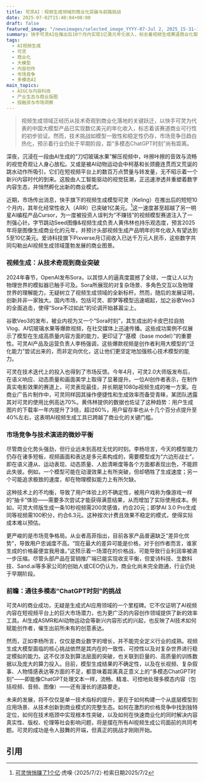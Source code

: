 ```yaml
---
title: 可灵AI：视频生成领域的商业化突破与前路挑战
date: 2025-07-02T15:40:04+08:00
draft: false
featured_image: "/newsimages/selected_image_YYYY-07-Jul 2, 2025_15-31-11-906.jpg"
summary: 快手可灵AI在推出后10个月内实现1亿美元年化收入，标志着视频生成赛道商业化取得突破，超越了Sora等同类产品。尽管该领域涌现出AI生成ASMR等爆款应用，但行业仍面临模型一致性、缺乏差异化以及价格竞争等技术与市场挑战，距离实现“多模态ChatGPT时刻”仍需克服诸多障碍。
tags: 
  - AI视频生成
  - 可灵
  - 商业化
  - 大模型
  - 内容创作
  - 市场竞争
  - 多模态AI
main_topics: 
  - AIGC与内容科技
  - 产业生态与商业版图
  - 投融资与市场洞察
---
```


> 视频生成领域正经历从技术奇观到商业化落地的关键跃迁，以快手可灵为代表的中国大模型产品已实现数亿美元的年化收入，标志着该赛道商业可行性的初步验证。然而，技术挑战如模型一致性和稳定性仍存，市场竞争日趋白热化，预示着行业仍处于早期阶段，距“多模态ChatGPT时刻”尚有距离。

深夜，沉浸在一段由AI生成的“刀切玻璃水果”解压视频中，咔擦咔擦的音效与流畅的视觉奇观让人身心放松。又或是被AI动物运动会中柯基和长颈鹿连贯而又荒诞的跳水动作所吸引，它们在短视频平台上的数百万点赞量与转发量，无不昭示着一个新兴内容时代的到来。这股由人工智能驱动的视觉狂潮，正迅速渗透并重塑着数字内容生态，并悄然孵化出新的商业模式。

近期，市场传出消息，快手旗下的视频生成模型可灵（Keling）在推出后的短短10个月内，其年化经常性收入（ARR）已突破1亿美元。[^1]这一速度甚至超越了另一明星AI编程产品Cursor，为一度被投资人误判为“不赚钱”的视频模型赛道注入了一剂强心针。字节跳动Seed图像&视频生成负责人黄伟林也持乐观态度，预言2025年将是图像生成商业化的元年，并预计头部视频生成产品明年的年化收入有望达到5至10亿美元。爱诗科技旗下Pixverse月订阅收入已达千万元人民币，这些数字共同勾勒出AI视频生成领域蓬勃发展的商业图景。

### 视频生成：从技术奇观到商业突破

2024年春节，OpenAI发布Sora，以其惊人的逼真度震撼了全球，一度让人以为物理世界的模拟器已触手可及。Sora所展现的对复杂场景、多角色交互以及物理世界的理解能力，无疑树立了视频生成领域的全新标杆。然而，随后的发展证明，创新并非一家独大。国内市场，包括可灵、即梦等模型迅速崛起，加之谷歌Veo3的全面追击，使得“Sora不过如此”的论调开始甚嚣尘上。

谷歌Veo3的发布，被业内视为又一个“Sora时刻”，其生成出的卡皮巴拉自拍Vlog、AI切玻璃水果等爆款视频，在社交媒体上迅速传播。这些成功案例不仅展示了模型在生成高质量内容方面的能力，更印证了“基模（base model）”的重要性。可灵AI产品及运营负责人李杨强调，这些爆款视频是创作者利用大模型的“泛化能力”尝试出来的，而非定向优化，这让他们更坚定地加强核心技术模型的能力。

可灵在技术迭代上的投入也得到了市场反馈。今年4月，可灵2.0大师版发布后，在语义响应、动态质量和画面美学上取得了显著提升。一位AI创作者表示，在制作真实电影效果的赛道上，可灵表现最佳，并长期是1080p视频生成的唯一方案。在商业广告片制作中，可灵同样因其操作便捷性和生成效率而备受青睐，某团队透露其对可灵的使用比例高达70%。黄伟林提供的数据也佐证了这种趋势：用户生成图片的下载率一年内提升了3倍，超过60%，用户留存率也从十几个百分点提升至40%左右，这表明AI视频生成工具已跨越了商业化的关键门槛。

### 市场竞争与技术演进的微妙平衡

尽管商业化势头强劲，但行业远未到高枕无忧的时刻。李杨坦言，今天的模型能力仍存在诸多短板，视频画面和表达是多元素构成的，需要模型成为“六边形战士”，即在语义遵从、运动表现、动态质量、人脸清晰度等各个方面都表现出色，不能顾此失彼。例如，一个模型可能在动漫效果上有所突破，但却牺牲了生成速度；另一个可能追求极致的速度，却在物理模拟能力上有所欠缺。

这种技术上的不均衡，导致了用户体验上的不确定性，被用户戏称为像游戏一样的“抽卡”体验——需要多次尝试才能获得满意结果，从而增加了实际使用成本。例如，可灵大师版生成一条10秒视频需200灵感值，约合20元；即梦AI 3.0 Pro生成同等视频需100积分，约合6.3元。这种按次计费且效果不稳定的模式，使得实际成本难以预估。

更严峻的是市场竞争格局。从业者高菲指出，目前各家产品普遍缺乏“差异化优势”，导致用户忠诚度不高。“现在最大的差异可能是价格，对于创作者而言，谁家生成的价格最便宜我用谁。”这预示着一场潜在的价格战，可能导致行业利润率被进一步压缩。尽管头部产品在营销推广端已能实现收支平衡，但爱诗科技、生数科技、Sand.ai等多家公司的创始人或CEO仍认为，商业化尚未完全跑通，行业仍处于早期阶段。

### 前瞻：通往多模态“ChatGPT时刻”的挑战

可灵AI的商业成功，无疑是生成式AI应用领域的一个里程碑。它不仅证明了AI视频内容在短视频平台上的巨大市场潜力，也为更广泛的内容创作领域提供了新的效率工具。AI生成ASMR和AI动物运动会等新兴内容形式的兴起，也反映了AI技术如何赋能创作者，催生出前所未有的创意表达。

然而，正如李杨所言，仅仅是商业数字的增长，并不能完全定义行业的成熟。视频生成大模型面临的核心挑战依然是其内在的一致性、可控性以及对复杂世界进行稳定模拟的能力。这不仅涉及到算法层面的突破，也关联到巨量的、高质量的训练数据以及庞大的算力投入。目前，模型生成结果的不确定性，以及在长视频、复杂叙事、人物情感表达等方面的不足，都意味着距离真正意义上的“多模态ChatGPT时刻”——即能像ChatGPT处理文本一样，流畅、精准、可控地处理多模态内容（包括视频、音频、图像）——还有漫长的道路要走。

未来的发展，将不仅仅是单一技术指标的提升，更在于如何构建一个从底层模型到应用场景、从技术创新到商业模式的完整生态。如何在激烈的价格竞争中找到独特定位，如何在技术瓶颈中实现根本性突破，以及如何在快速商业化的同时解决内容真实性、版权、伦理等社会影响问题，将是摆在所有AI视频生成公司面前的共同考题。可灵的成功是令人鼓舞的开端，但真正的挑战才刚刚开始。

## 引用
[^1]: [可灵悄悄赚了1个亿](https://www.huxiu.com/article/4531393.html)·虎嗅·（2025/7/2）·检索日期2025/7/2
[^2]: [可灵悄悄赚了1个亿](https://t.cj.sina.cn/articles/view/1856404484/6ea67c0402701deyw)·新浪财经·（2025/7/2）·检索日期2025/7/2
[^3]: [可灵悄悄赚了1个亿- 解压|音效](https://www.163.com/dy/article/K3FHGPIC0511CP87.html)·网易·（2025/7/2）·检索日期2025/7/2
[^4]: [可靈AI一週年，年化收入運行率在上線第10個月已突破1億美金](https://hk.finance.yahoo.com/news/%E5%8F%AF%E9%9D%88ai-%E9%80%B1%E5%B9%B4-%E5%B9%B4%E5%8C%96%E6%94%B6%E5%85%A5%E9%81%8B%E8%A1%8C%E7%8E%87%E5%9C%A8%E4%B8%8A%E7%B7%9A%E7%AC%AC10%E5%80%8B%E6%9C%88%E5%B7%B2%E7%AA%81%E7%A0%B41%E5%84%84%E7%BE%8E%E9%87%91-230200185.html)·雅虎香港财经·（2025/7/2）·检索日期2025/7/2
[^5]: [可灵悄悄赚了1个亿](https://mp.weixin.qq.com/s/rKCYB2l8Yz0iZSTojCtKA)·凤凰网科技·董雨晴、赵子坤（2025/7/2）·检索日期2025/7/2
